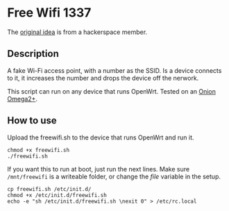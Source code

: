 # Free Wifi 1337

The [original idea](https://www.hackerspace-szeged.org/projects/freewifi/) is from a hackerspace member.

## Description
A fake Wi-Fi access point, with a number as the SSID. Is a device connects to it, it increases the number and drops the device off the nerwork. 

This script can run on any device that runs OpenWrt.
Tested on an [Onion Omega2+](https://onion.io/Omega2/).

## How to use
Upload the freewifi.sh to the device that runs OpenWrt and run it.
```
chmod +x freewifi.sh
./freewifi.sh
```
If you want this to run at boot, just run the next lines.
Make sure `/mnt/freewifi` is a writeable folder, or change the *file* variable in the setup.
```
cp freewifi.sh /etc/init.d/
chmod +x /etc/init.d/freewifi.sh
echo -e "sh /etc/init.d/freewifi.sh \nexit 0" > /etc/rc.local
```
